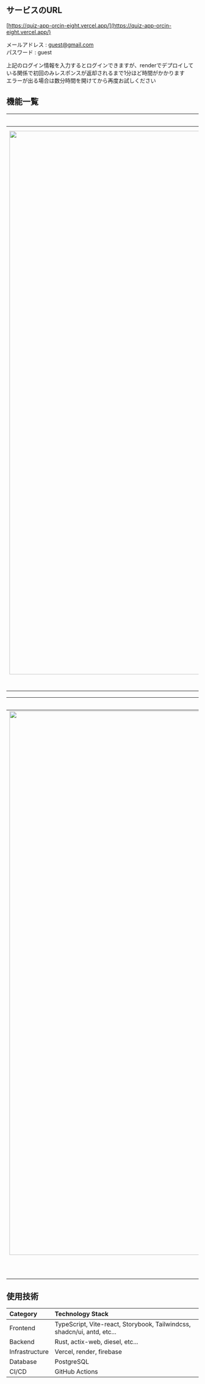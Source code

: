 ## サービスのURL

[https://quiz-app-orcin-eight.vercel.app/](https://quiz-app-orcin-eight.vercel.app/)

メールアドレス : guest@gmail.com  
パスワード : guest

上記のログイン情報を入力するとログインできますが、renderでデプロイしている関係で初回のみレスポンスが返却されるまで1分ほど時間がかかります  
エラーが出る場合は数分時間を開けてから再度お試しください  

## 機能一覧

| ログイン画面                                                                                                                                             | マイページ                                                                                                                                            |
|:-----------:                                                                                                                                           |:------------:                                                                                                                                       |
|  <img width="1422" alt="スクリーンショット 2025-01-18 15 29 45" src="https://github.com/user-attachments/assets/18f3f884-882a-436b-a328-b20873930a86" />  | <img width="1440" alt="スクリーンショット 2025-01-18 15 35 12" src="https://github.com/user-attachments/assets/74f14ff2-a6b5-4cfb-88e1-698f7446888d" />| 
| メールアドレスとパスワードでの認証機能を実装しました。                                                                                                          | 自分のプロフィールのや編集が行え、編集では画像アップロード機能を実装しておりユーザーアイコンの設定なども可能です。                                                       | 

| クイズ投稿画面                                                                                                                                             | クイズ一覧画面                                                                                                                                           |
|:-----------:                                                                                                                                           |:------------:                                                                                                                                       |
|  <img width="1423" alt="スクリーンショット 2025-01-18 16 02 27" src="https://github.com/user-attachments/assets/2cd36c73-ed6e-4c8f-8d5d-2e652ab7db23" />　| <img width="1419" alt="スクリーンショット 2025-01-18 16 05 38" src="https://github.com/user-attachments/assets/0f2b03df-eff0-45f1-8176-02a9d9b1abf0" />| 
| こちらからクイズを投稿できます。                                                                                                                            | 投稿したクイズを確認することができます。<br> アクションバーから編集、削除が行えます。                                                    | 



## 使用技術

| Category       | Technology Stack                                                       |
|:-----------    |:------------                                                           |
| Frontend       | TypeScript, Vite-react, Storybook, Tailwindcss, shadcn/ui, antd, etc...| 
| Backend        | Rust, actix-web,  diesel, etc...                                       | 
| Infrastructure | Vercel, render, firebase                                               |
| Database       | PostgreSQL                                                             |
| CI/CD          | GitHub Actions                                                         |
